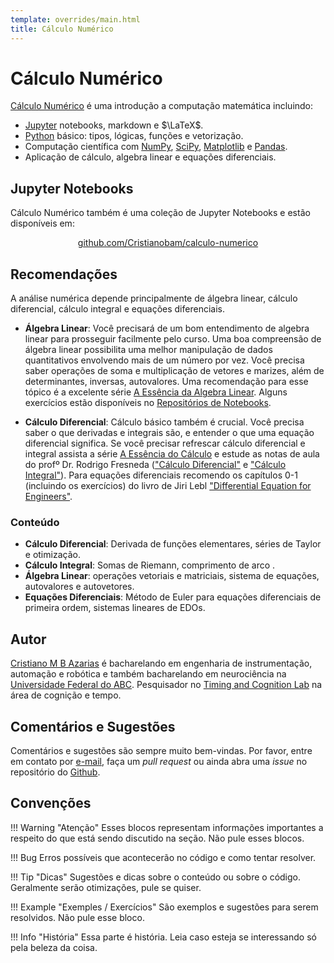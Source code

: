 ```yaml
---
template: overrides/main.html
title: Cálculo Numérico
---
```


# Cálculo Numérico

[Cálculo Numérico][1] é uma introdução a computação matemática incluindo:

  - [Jupyter][2] notebooks, markdown e $\LaTeX$.
  - [Python][3] básico: tipos, lógicas, funções e vetorização.
  - Computação científica com [NumPy][4], [SciPy][5], [Matplotlib][6] e [Pandas][7].
  - Aplicação de cálculo, algebra linear e equações diferenciais.

  [1]: http://cristianobam.github.io/calculo-numerico
  [2]: https://jupyter.org
  [3]: https://https://www.python.org
  [4]: https://numpy.org
  [5]: https://scipy.org
  [6]: https://matplotlib.org
  [7]: https://pandas.pydata.org

## Jupyter Notebooks

Cálculo Numérico também é uma coleção de Jupyter Notebooks e estão disponíveis em:

<div style="text-align:center;"><a href="https://github.com/Cristianobam/calculo-numerico/tree/notebooks">github.com/Cristianobam/calculo-numerico</a></div>

## Recomendações

A análise numérica depende principalmente de álgebra linear, cálculo diferencial, cálculo integral e equações diferenciais.

- **Álgebra Linear**: Você precisará de um bom entendimento de algebra linear para prosseguir facilmente pelo curso. Uma boa compreensão de álgebra linear possibilita uma melhor manipulação de dados quantitativos envolvendo mais de um número por vez. Você precisa saber operações de soma e multiplicação de vetores e marizes, além de determinantes, inversas, autovalores. Uma recomendação para esse tópico é a excelente série [A Essência da Algebra Linear][8]. Alguns exercícios estão disponíveis no [Repositórios de Notebooks][9].
- **Cálculo Diferencial**: Cálculo básico também é crucial. Você precisa saber o que derivadas e integrais são, e entender o que uma equação diferencial significa. Se você precisar refrescar cálculo diferencial e integral assista a série [A Essência do Cálculo][10] e estude as notas de aula do profº Dr. Rodrigo Fresneda (["Cálculo Diferencial"][12] e ["Cálculo Integral"][13]). Para equações diferenciais recomendo os capítulos 0-1 (incluindo os exercícios) do livro de Jiri Lebl ["Differential Equation for Engineers"][11].

  [8]: https://www.youtube.com/playlist?list=PLZHQObOWTQDPD3MizzM2xVFitgF8hE_ab
  [9]: https://github.com/Cristianobam/calculo-numerico/tree/notebooks
  [10]: https://www.youtube.com/playlist?list=PLZHQObOWTQDMsr9K-rj53DwVRMYO3t5Yr
  [11]: https://www.jirka.org/diffyqs/diffyqs.pdf
  [12]: http://professor.ufabc.edu.br/~rodrigo.fresneda/wp-content/uploads/2019/10/calculo_diferencialv4-1.pdf
  [13]: http://professor.ufabc.edu.br/~rodrigo.fresneda/wp-content/uploads/2015/09/calculo_integral-header.pdf

### Conteúdo

  - **Cálculo Diferencial**: Derivada de funções elementares, séries de Taylor e otimização.
  - **Cálculo Integral**: Somas de Riemann, comprimento de arco .
  - **Álgebra Linear**: operações vetoriais e matriciais, sistema de equações, autovalores e autovetores.
  - **Equações Diferenciais**: Método de Euler para equações diferenciais de primeira ordem, sistemas lineares de EDOs.

## Autor

[Cristiano M B Azarias][14] é bacharelando em engenharia de instrumentação, automação e robótica e também bacharelando em neurociência na [Universidade Federal do ABC][15]. Pesquisador no [Timing and Cognition Lab][16] na área de cognição e tempo.

[14]: http://lattes.cnpq.br/6080214504323512
[15]: http://www.ufabc.edu.br
[16]: http://neuro.ufabc.edu.br/timing/

## Comentários e Sugestões

Comentários e sugestões são sempre muito bem-vindas. Por favor, entre em contato por [e-mail](mailto:cristiano.bilacchi@aluno.ufabc.edu.br), faça um *pull request* ou ainda abra uma *issue* no repositório do [Github][9].

## Convenções

!!! Warning "Atenção"
    Esses blocos representam informações importantes a respeito do que está sendo discutido na seção. Não pule esses blocos.

!!! Bug
    Erros possíveis que acontecerão no código e como tentar resolver.

!!! Tip "Dicas"
    Sugestões e dicas sobre o conteúdo ou sobre o código. Geralmente serão otimizações, pule se quiser.

!!! Example "Exemples / Exercícios"
    São exemplos e sugestões para serem resolvidos. Não pule esse bloco.

!!! Info "História"
    Essa parte é história. Leia caso esteja se interessando só pela beleza da coisa.

